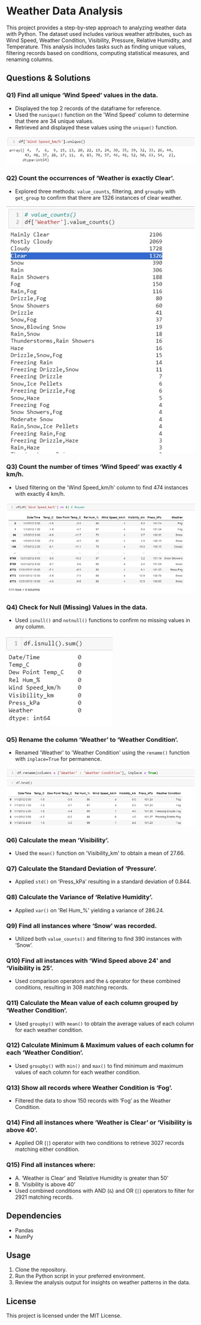 # Weather Data Analysis

This project provides a step-by-step approach to analyzing weather data with Python. The dataset used includes various weather attributes, such as Wind Speed, Weather Condition, Visibility, Pressure, Relative Humidity, and Temperature. This analysis includes tasks such as finding unique values, filtering records based on conditions, computing statistical measures, and renaming columns.

## Questions & Solutions

### Q1) Find all unique ‘Wind Speed’ values in the data.
- Displayed the top 2 records of the dataframe for reference.
- Used the `nunique()` function on the 'Wind Speed' column to determine that there are 34 unique values.
- Retrieved and displayed these values using the `unique()` function.
  
![](https://raw.githubusercontent.com/sanmyyung/Weather-Dataset/refs/heads/main/Q1.webp)

### Q2) Count the occurrences of ‘Weather is exactly Clear’.
- Explored three methods: `value_counts`, filtering, and `groupby` with `get_group` to confirm that there are 1326 instances of clear weather.

![](https://raw.githubusercontent.com/sanmyyung/Weather-Dataset/refs/heads/main/Q2.webp)

### Q3) Count the number of times ‘Wind Speed’ was exactly 4 km/h.
- Used filtering on the 'Wind Speed_km/h' column to find 474 instances with exactly 4 km/h.

![](https://raw.githubusercontent.com/sanmyyung/Weather-Dataset/refs/heads/main/Q3.webp)

### Q4) Check for Null (Missing) Values in the data.
- Used `isnull()` and `notnull()` functions to confirm no missing values in any column.

![](https://raw.githubusercontent.com/sanmyyung/Weather-Dataset/refs/heads/main/Q4.webp)

### Q5) Rename the column ‘Weather’ to ‘Weather Condition’.
- Renamed 'Weather' to 'Weather Condition' using the `rename()` function with `inplace=True` for permanence.

![](https://raw.githubusercontent.com/sanmyyung/Weather-Dataset/refs/heads/main/Q5A.webp)
![](https://raw.githubusercontent.com/sanmyyung/Weather-Dataset/refs/heads/main/Q5B.webp)

### Q6) Calculate the mean ‘Visibility’.
- Used the `mean()` function on 'Visibility_km' to obtain a mean of 27.66.

### Q7) Calculate the Standard Deviation of ‘Pressure’.
- Applied `std()` on 'Press_kPa' resulting in a standard deviation of 0.844.

### Q8) Calculate the Variance of ‘Relative Humidity’.
- Applied `var()` on 'Rel Hum_%' yielding a variance of 286.24.

### Q9) Find all instances where ‘Snow’ was recorded.
- Utilized both `value_counts()` and filtering to find 390 instances with ‘Snow’.

### Q10) Find all instances with ‘Wind Speed above 24’ and ‘Visibility is 25’.
- Used comparison operators and the `&` operator for these combined conditions, resulting in 308 matching records.

### Q11) Calculate the Mean value of each column grouped by ‘Weather Condition’.
- Used `groupby()` with `mean()` to obtain the average values of each column for each weather condition.

### Q12) Calculate Minimum & Maximum values of each column for each ‘Weather Condition’.
- Used `groupby()` with `min()` and `max()` to find minimum and maximum values of each column for each weather condition.

### Q13) Show all records where Weather Condition is ‘Fog’.
- Filtered the data to show 150 records with ‘Fog’ as the Weather Condition.

### Q14) Find all instances where ‘Weather is Clear’ or ‘Visibility is above 40’.
- Applied OR (`|`) operator with two conditions to retrieve 3027 records matching either condition.

### Q15) Find all instances where:
  - A. ‘Weather is Clear’ and ‘Relative Humidity is greater than 50’
  - B. ‘Visibility is above 40’
- Used combined conditions with AND (`&`) and OR (`|`) operators to filter for 2921 matching records.

## Dependencies
- Pandas
- NumPy

## Usage
1. Clone the repository.
2. Run the Python script in your preferred environment.
3. Review the analysis output for insights on weather patterns in the data.

## License
This project is licensed under the MIT License.
